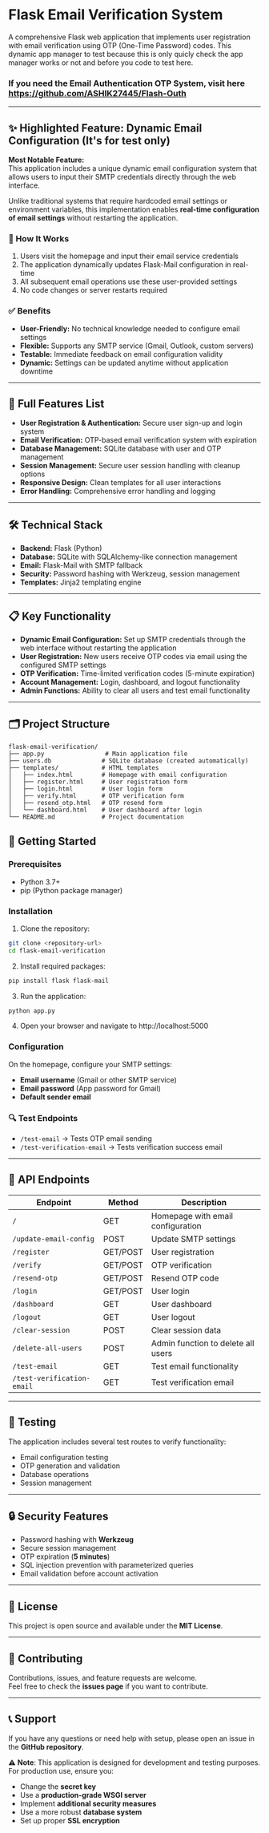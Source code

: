 # Flask Email Verification System

A comprehensive Flask web application that implements user registration with email verification using OTP (One-Time Password) codes. This dynamic app manager to test because this is only quicly check the app manager works or not and before you code to test here.

### If you need the Email Authentication OTP System, visit here https://github.com/ASHIK27445/Flash-Outh  
---

## ✨ Highlighted Feature: Dynamic Email Configuration (It's for test only)
**Most Notable Feature:**  
This application includes a unique dynamic email configuration system that allows users to input their SMTP credentials directly through the web interface.  

Unlike traditional systems that require hardcoded email settings or environment variables, this implementation enables **real-time configuration of email settings** without restarting the application.



### 🔧 How It Works
1. Users visit the homepage and input their email service credentials  
2. The application dynamically updates Flask-Mail configuration in real-time  
3. All subsequent email operations use these user-provided settings  
4. No code changes or server restarts required  

### ✅ Benefits
- **User-Friendly:** No technical knowledge needed to configure email settings  
- **Flexible:** Supports any SMTP service (Gmail, Outlook, custom servers)  
- **Testable:** Immediate feedback on email configuration validity  
- **Dynamic:** Settings can be updated anytime without application downtime  

---

## 🚀 Full Features List
- **User Registration & Authentication:** Secure user sign-up and login system  
- **Email Verification:** OTP-based email verification system with expiration  
- **Database Management:** SQLite database with user and OTP management  
- **Session Management:** Secure user session handling with cleanup options  
- **Responsive Design:** Clean templates for all user interactions  
- **Error Handling:** Comprehensive error handling and logging  

---

## 🛠️ Technical Stack
- **Backend:** Flask (Python)  
- **Database:** SQLite with SQLAlchemy-like connection management  
- **Email:** Flask-Mail with SMTP fallback  
- **Security:** Password hashing with Werkzeug, session management  
- **Templates:** Jinja2 templating engine  

---

## 📋 Key Functionality
- **Dynamic Email Configuration:** Set up SMTP credentials through the web interface without restarting the application  
- **User Registration:** New users receive OTP codes via email using the configured SMTP settings  
- **OTP Verification:** Time-limited verification codes (5-minute expiration)  
- **Account Management:** Login, dashboard, and logout functionality  
- **Admin Functions:** Ability to clear all users and test email functionality  

---

## 🗂️ Project Structure
```
flask-email-verification/
├── app.py                 # Main application file
├── users.db              # SQLite database (created automatically)
├── templates/            # HTML templates
│   ├── index.html        # Homepage with email configuration
│   ├── register.html     # User registration form
│   ├── login.html        # User login form
│   ├── verify.html       # OTP verification form
│   ├── resend_otp.html   # OTP resend form
│   └── dashboard.html    # User dashboard after login
└── README.md             # Project documentation
```
## 🚦 Getting Started
### Prerequisites
- Python 3.7+
- pip (Python package manager)

### Installation
1. Clone the repository:
```bash
git clone <repository-url>
cd flask-email-verification
```
2. Install required packages:
```bash
pip install flask flask-mail
```
3. Run the application:
```bash
python app.py
```
4. Open your browser and navigate to http://localhost:5000

### Configuration
On the homepage, configure your SMTP settings:

- **Email username** (Gmail or other SMTP service)  
- **Email password** (App password for Gmail)  
- **Default sender email**  

### 🔍 Test Endpoints
- `/test-email` → Tests OTP email sending  
- `/test-verification-email` → Tests verification success email  

---

## 🔧 API Endpoints
| Endpoint                  | Method   | Description                           |
|---------------------------|----------|---------------------------------------|
| `/`                       | GET      | Homepage with email configuration     |
| `/update-email-config`    | POST     | Update SMTP settings                  |
| `/register`               | GET/POST | User registration                     |
| `/verify`                 | GET/POST | OTP verification                      |
| `/resend-otp`             | GET/POST | Resend OTP code                       |
| `/login`                  | GET/POST | User login                            |
| `/dashboard`              | GET      | User dashboard                        |
| `/logout`                 | GET      | User logout                           |
| `/clear-session`          | POST     | Clear session data                    |
| `/delete-all-users`       | POST     | Admin function to delete all users    |
| `/test-email`             | GET      | Test email functionality              |
| `/test-verification-email`| GET      | Test verification email               |

---

## 🧪 Testing
The application includes several test routes to verify functionality:

- Email configuration testing  
- OTP generation and validation  
- Database operations  
- Session management  

---

## 🔒 Security Features
- Password hashing with **Werkzeug**  
- Secure session management  
- OTP expiration (**5 minutes**)  
- SQL injection prevention with parameterized queries  
- Email validation before account activation  

---

## 📝 License
This project is open source and available under the **MIT License**.  

---

## 🤝 Contributing
Contributions, issues, and feature requests are welcome.  
Feel free to check the **issues page** if you want to contribute.  

---

## 📞 Support
If you have any questions or need help with setup, please open an issue in the **GitHub repository**.  

⚠️ **Note**: This application is designed for development and testing purposes.  
For production use, ensure you:
- Change the **secret key**  
- Use a **production-grade WSGI server**  
- Implement **additional security measures**  
- Use a more robust **database system**  
- Set up proper **SSL encryption**  